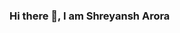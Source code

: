 ### Hi there 👋, I am Shreyansh Arora

<!--
**shreyansh012/shreyansh012** is a ✨ _special_ ✨ repository because its `README.md` (this file) appears on your GitHub profile.

Here are some ideas to get you started:

- 🔭 I’m currently working on Software Development.
- 🌱 I’m currently learning Software Development
- 💬 Ask me about DevOps, Agile, C/C++
- 📫 How to reach me: arorashreyansh02@gmail.com , LinkedIn(https://www.linkedin.com/in/shreyansh-arora/)
- 😄 Pronouns: He/him
- ⚡ Fun fact: I am a Workaholic
-->
